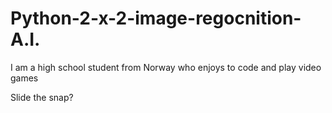 # Python-2-x-2-image-regocnition-A.I.
I am a high school student from Norway who enjoys to code and play video games

Slide the snap?
